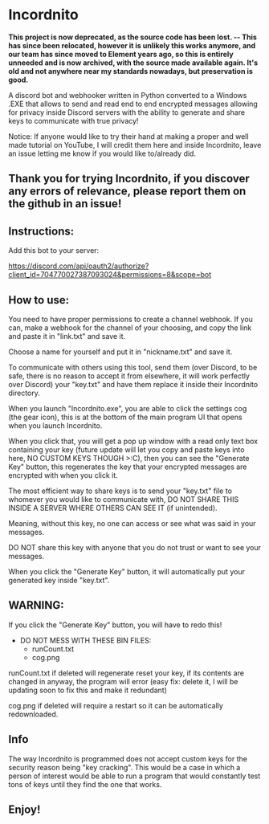 # Incordnito

**This project is now deprecated, as the source code has been lost. -- This has since been relocated, however it is unlikely this works anymore, and our team has since moved to Element years ago, so this is entirely unneeded and is now archived, with the source made available again. It's old and not anywhere near my standards nowadays, but preservation is good.**

A discord bot and webhooker written in Python converted to a Windows .EXE that allows to send and read end to end encrypted messages allowing for privacy inside Discord servers with the ability to generate and share keys to communicate with true privacy!

Notice:  If anyone would like to try their hand at making a proper and well made tutorial on YouTube, I will credit them here and inside Incordnito, leave an issue letting me know if you would like to/already did.

Thank you for trying Incordnito, if you discover any errors of relevance, please report them on the github in an issue!
--------------------------------------------

Instructions:
----------------
Add this bot to your server:

https://discord.com/api/oauth2/authorize?client_id=704770027387093024&permissions=8&scope=bot

How to use:
----------------------------------------------------------------
You need to have proper permissions to create a channel webhook.  If you
can, make a webhook for the channel of your choosing, and copy the link
and paste it in "link.txt" and save it.

Choose a name for yourself and put it in "nickname.txt" and save it.

To communicate with others using this tool, send them (over Discord, to be
safe, there is no reason to accept it from elsewhere, it will work
perfectly over Discord) your "key.txt" and have them replace it inside
their Incordnito directory.

When you launch "Incordnito.exe", you are able to click the settings cog (the gear icon), this is at the bottom of 
the main program UI that opens when you launch Incordnito.  

When you click that, you will get a pop up window with a read only text box containing your key (future update will let you copy and paste keys into here, NO CUSTOM KEYS THOUGH >:C), then you can see the "Generate Key" button, this regenerates the key that your encrypted messages are encrypted with when you click it.  

The most efficient way to share keys is to send your "key.txt" file to whomever you would like to communicate with, DO NOT SHARE THIS INSIDE A SERVER WHERE OTHERS CAN SEE IT (if unintended).

Meaning, without this key, no one can access or see what was said
in your messages.  

DO NOT share this key with anyone that you do not trust
or want to see your messages.

When you click the "Generate Key" button, it will automatically put
your generated key inside "key.txt".

WARNING:
-------------------
If you click the "Generate Key" button, you will have to redo this!

* DO NOT MESS WITH THESE BIN FILES:
  * runCount.txt
  * cog.png

runCount.txt if deleted will regenerate reset your key, if its contents are changed in anyway, the program will error (easy fix:  delete it, I will be updating soon to fix this and make it redundant)

cog.png if deleted will require a restart so it can be automatically redownloaded.

Info
----------------------------
The way Incordnito is programmed does not accept custom keys for the
security reason being "key cracking".
This would be a case in which a person of interest would
be able to run a program that would constantly test tons of keys until
they find the one that works.



Enjoy!
--------------------
